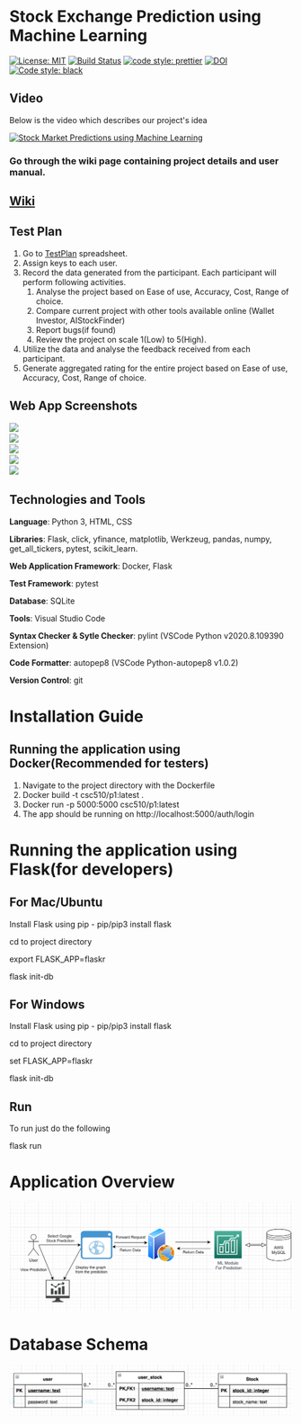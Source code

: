 # Stock Exchange Prediction using Machine Learning

[![License: MIT](https://img.shields.io/badge/License-MIT-yellow.svg)](https://opensource.org/licenses/MIT)
[![Build Status](https://travis-ci.org/lokesh45/StockPrediction.svg?branch=master)](https://travis-ci.org/lokesh45/StockPrediction)
[![code style: prettier](https://img.shields.io/badge/code_style-prettier-ff69b4.svg?style=flat-square)](https://github.com/prettier/prettier)
[![DOI](https://zenodo.org/badge/301582156.svg)](https://zenodo.org/badge/latestdoi/301582156)
[![Code style: black](https://img.shields.io/badge/code%20style-black-000000.svg)](https://github.com/psf/black)

## Video

Below is the video which describes our project's idea

[![Stock Market Predictions using Machine Learning](https://github.com/lokesh45/StockPrediction/blob/master/Video.png)](https://youtu.be/7ZUhyTCfLUM)

### Go through the wiki page containing project details and user manual.

## [Wiki](https://github.com/lokesh45/StockPrediction/wiki)

## Test Plan

1. Go to [TestPlan](https://docs.google.com/spreadsheets/d/1rQDUvgM1uNTLeklLOQzoprsNrLaTmgU-nL8uw30S_xw/edit#gid=632817659) spreadsheet.
2. Assign keys to each user.
3. Record the data generated from the participant. Each participant will perform following activities.
   1. Analyse the project based on Ease of use, Accuracy, Cost, Range of choice.
   2. Compare current project with other tools available online (Wallet Investor, AIStockFinder)
   3. Report bugs(if found)
   4. Review the project on scale 1(Low) to 5(High).
4. Utilize the data and analyse the feedback received from each participant.
5. Generate aggregated rating for the entire project based on Ease of use, Accuracy, Cost, Range of choice.

## Web App Screenshots<br>

![](https://github.com/lokesh45/StockPrediction/blob/master/doc/StockGraph.PNG)<br>
![](https://github.com/lokesh45/StockPrediction/blob/master/doc/loginPNG.PNG)<br>
![](https://github.com/lokesh45/StockPrediction/blob/master/doc/webapp1.PNG)<br>
![](https://github.com/lokesh45/StockPrediction/blob/master/doc/Register.PNG)<br>
![](https://github.com/lokesh45/StockPrediction/blob/master/doc/Choose%20Stock.PNG)

## Technologies and Tools

<b>Language</b>: Python 3, HTML, CSS

<b>Libraries</b>: Flask, click, yfinance, matplotlib, Werkzeug, pandas, numpy, get_all_tickers, pytest, scikit_learn.

<b>Web Application Framework</b>: Docker, Flask

<b>Test Framework</b>: pytest

<b>Database</b>: SQLite

<b>Tools</b>: Visual Studio Code

<b>Syntax Checker & Sytle Checker</b>: pylint (VSCode Python v2020.8.109390 Extension)

<b>Code Formatter</b>: autopep8 (VSCode Python-autopep8 v1.0.2)

<b>Version Control</b>: git

# Installation Guide

## Running the application using Docker(Recommended for testers)

1. Navigate to the project directory with the Dockerfile
2. Docker build -t csc510/p1:latest .
3. Docker run -p 5000:5000 csc510/p1:latest
4. The app should be running on http://localhost:5000/auth/login

# Running the application using Flask(for developers)

## For Mac/Ubuntu

Install Flask using pip - pip/pip3 install flask

cd to project directory

export FLASK_APP=flaskr

flask init-db

## For Windows

Install Flask using pip - pip/pip3 install flask

cd to project directory

set FLASK_APP=flaskr

flask init-db

## Run

To run just do the following

flask run

# Application Overview

<img src="/doc/ApplicationStructure1.png" />

# Database Schema

<img src="/doc/Schema.png" />
